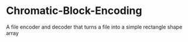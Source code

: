 # Chromatic-Block-Encoding
A file encoder and decoder that turns a file into a simple rectangle shape array
